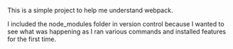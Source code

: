 This is a simple project to help me understand webpack. 

I included the node_modules folder in version control because I wanted to see what was happening as I ran various commands and installed features for the first time.